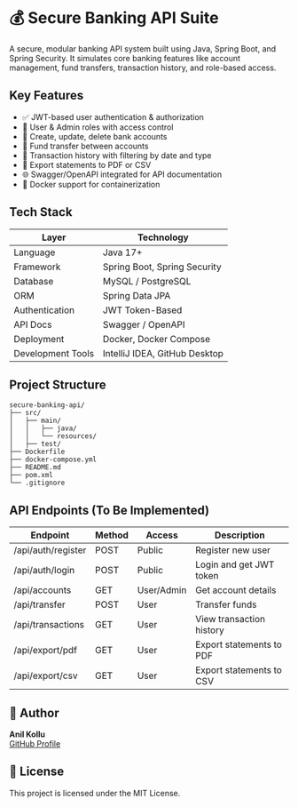 # 💰 Secure Banking API Suite
A secure, modular banking API system built using Java, Spring Boot, and Spring Security. It simulates core banking features like account management, fund transfers, transaction history, and role-based access.

## Key Features
- ✅ JWT-based user authentication & authorization
- 👤 User & Admin roles with access control
- 🏦 Create, update, delete bank accounts
- 🔁 Fund transfer between accounts
- 📜 Transaction history with filtering by date and type
- 📄 Export statements to PDF or CSV
- 🌐 Swagger/OpenAPI integrated for API documentation
- 🐳 Docker support for containerization


## Tech Stack

| Layer              | Technology                          |
|-------------------|--------------------------------|
| Language           | Java 17+                        |
| Framework          | Spring Boot, Spring Security   |
| Database           | MySQL / PostgreSQL             |
| ORM                | Spring Data JPA                |
| Authentication     | JWT Token-Based                |
| API Docs           | Swagger / OpenAPI              |
| Deployment         | Docker, Docker Compose         |
| Development Tools  | IntelliJ IDEA, GitHub Desktop  |

## Project Structure

```text
secure-banking-api/
├── src/
│   ├── main/
│   │   ├── java/
│   │   └── resources/
│   ├── test/
├── Dockerfile
├── docker-compose.yml
├── README.md
├── pom.xml
└── .gitignore

```


## API Endpoints (To Be Implemented)

| Endpoint              | Method | Access     | Description                  |
|-----------------------|--------|------------|------------------------------|
| /api/auth/register    | POST   | Public     | Register new user            |
| /api/auth/login       | POST   | Public     | Login and get JWT token      |
| /api/accounts         | GET    | User/Admin | Get account details          |
| /api/transfer         | POST   | User       | Transfer funds               |
| /api/transactions     | GET    | User       | View transaction history     |
| /api/export/pdf       | GET    | User       | Export statements to PDF     |
| /api/export/csv       | GET    | User       | Export statements to CSV     |


## 👤 Author

**Anil Kollu**  
[GitHub Profile](https://github.com/Anilkollu)


## 📃 License

This project is licensed under the MIT License.



